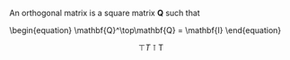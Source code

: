 An orthogonal matrix is a square matrix $\mathbf{Q}$ such that

\begin{equation}
\mathbf{Q}^\top\mathbf{Q} = \mathbf{I}
\end{equation}

$$
\top T \intercal \mathsf{T}
$$